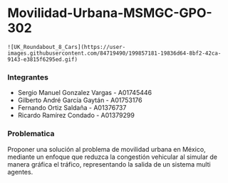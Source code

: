 # Movilidad-Urbana-MSMGC-GPO-302


    ![UK_Roundabout_8_Cars](https://user-images.githubusercontent.com/84719490/199857181-19836d64-8bf2-42ca-9143-e3815f6295ed.gif)

### Integrantes 

- Sergio Manuel Gonzalez Vargas - A01745446
- Gilberto André García Gaytán - A01753176
- Fernando Ortiz Saldaña - A01376737
- Ricardo Ramírez Condado - A01379299

### Problematica

Proponer una solución al problema de movilidad urbana en México, mediante un enfoque que reduzca la congestión vehicular al simular de manera gráfica el tráfico, representando la salida de un sistema multi agentes.

